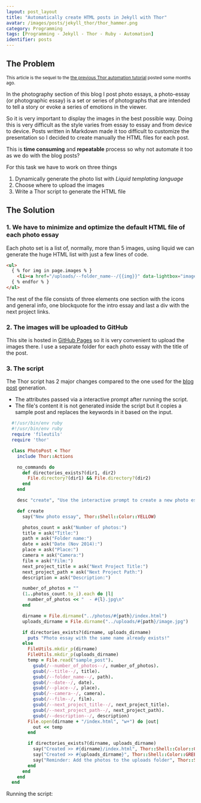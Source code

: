 ```yaml
---
layout: post_layout
title: "Automatically create HTML posts in Jekyll with Thor"
avatar: /images/posts/jekyll_thor/thor_hammer.png
category: Programming
tags: [Programming - Jekyll - Thor - Ruby - Automation]
identifier: posts
---
```


## The Problem

<sup>This article is the sequel to the [the previous Thor automation tutorial](https://rpk.io/posts/automatically-create-jekyll-posts-with-thor/) posted some months ago.<sup>

In the photography section of this blog I post photo essays, a photo-essay (or photographic essay) is a set or series of photographs that are intended to tell a story or evoke a series of emotions in the viewer.

So it is very important to display the images in the best possible way.
Doing this is very difficult as the style varies from essay to essay 
and from device to device. 
Posts written in Markdown made it too difficult to customize the presentation so I decided to create manually the HTML files for each post.

This is **time consuming** and **repeatable** process so why not automate it too as we do with the blog posts?

For this task we have to work on three things

1. Dynamically generate the photo list with *Liquid templating language*
2. Choose where to upload the images 
3. Write a Thor script to generate the HTML file

## The Solution

### 1. We have to minimize and optimize the default HTML file of each photo essay

Each photo set is a list of, normally, more than 5 images, using liquid we can generate the huge HTML list with just a few lines of code.

```html
<ul>
  { % for img in page.images % }
    <li><a href="/uploads/--folder_name--/{{img}}" data-lightbox="image-1"><img src="/uploads/--folder_name--/{{img}}"alt="{{img}}" /></a></li>
  { % endfor % }
</ul>
```

The rest of the file consists of three elements one section with the icons and general info, one blockquote for the intro essay and last a div with the next project links.

### 2. The images will be uploaded to GitHub 

This site is hosted in [GitHub Pages](https://pages.github.com/) so it is very convenient to upload the images there. I use a separate folder for each photo essay with the title of the post. 

### 3. The script 

The Thor script has 2 major changes compared to the one used for the [blog post](https://rpk.io/posts/automatically-create-jekyll-posts-with-thor/) generation. 

* The attributes passed via a interactive prompt after running the script. 
* The file's content it is not generated inside the script but it copies a sample post and replaces the keywords in it based on the input.

```ruby
  #!/usr/bin/env ruby
  #!/usr/bin/env ruby
  require 'fileutils'
  require 'thor'

  class PhotoPost < Thor
    include Thor::Actions

    no_commands do
      def directories_exists?(dir1, dir2)
        File.directory?(dir1) && File.directory?(dir2)
      end
    end

    desc "create", "Use the interactive prompt to create a new photo essay"

    def create
      say("New photo essay", Thor::Shell::Color::YELLOW)

      photos_count = ask("Number of photos:")
      title = ask("Title:")
      path = ask("Folder name:")
      date = ask("Date (Nov 2014):")
      place = ask("Place:")
      camera = ask("Camera:")
      film = ask("Film:")
      next_project_title = ask("Next Project Title:")
      next_project_path = ask("Next Project Path:")
      description = ask("Description:")

      number_of_photos = ""
      (1..photos_count.to_i).each do |l|
        number_of_photos << "  - #{l}.jpg\n"
      end

      dirname = File.dirname("../photos/#{path}/index.html")
      uploads_dirname = File.dirname("../uploads/#{path}/image.jpg")

      if directories_exists?(dirname, uploads_dirname)
        puts "Photo essay with the same name already exists!"
      else
        FileUtils.mkdir_p(dirname)
        FileUtils.mkdir_p(uploads_dirname)
        temp = File.read("sample_post").
          gsub(/--number_of_photos--/, number_of_photos).
          gsub(/--title--/, title).
          gsub(/--folder_name--/, path).
          gsub(/--date--/, date).
          gsub(/--place--/, place).
          gsub(/--camera--/, camera).
          gsub(/--film--/, film).
          gsub(/--next_project_title--/, next_project_title).
          gsub(/--next_project_path--/, next_project_path).
          gsub(/--description--/, description)
        File.open(dirname + "/index.html", "w+") do |out|
          out << temp
        end

        if directories_exists?(dirname, uploads_dirname)
          say("Created >> #{dirname}/index.html", Thor::Shell::Color::GREEN)
          say("Created >> #{uploads_dirname}", Thor::Shell::Color::GREEN)
          say("Reminder: Add the photos to the uploads folder", Thor::Shell::Color::RED)
        end
      end
    end
  end
``` 

Running the script:

<script type="text/javascript" src="https://asciinema.org/a/14312.js" id="asciicast-14312" data-theme="solarized-dark" async></script>




